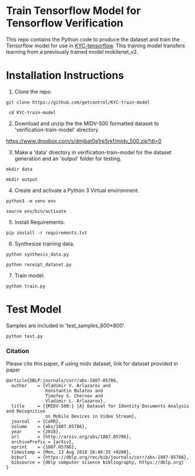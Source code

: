 # Train Tensorflow Model for Tensorflow Verification

This repo contains the Python code to produce the dataset and train the Tensorflow model for use in [KYC-tensorflow](https://github.com/getcontrol/KYC-tensorflow). This training model transfers learning from a previously trained model mobilenet_v2.

# Installation Instructions

1. Clone the repo.

``` git clone https://github.com/getcontrol/KYC-train-model ```

``` cd KYC-train-model```

2. Download and unzip the the MIDV-500 formatted dataset to 'verification-train-model' directory.

https://www.dropbox.com/s/dmjbat0e1re5rkf/midv_500.zip?dl=0

3. Make a 'data' directory in verification-train-model for the dataset generation and an 'output' folder for testing.

```mkdir data```

```mkdir output```

4. Create and activate a Python 3 Virtual environment.

```python3 -m venv env```

```source env/bin/activate```

5. Install Requirements.

```pip install -r requirements.txt```

6. Synthesize training data.

```python synthesis_data.py```

```python receipt_dataset.py```

7. Train model.

```python train.py```

# Test Model

Samples are included in 'test_samples_600*800'.

```python test.py```



### Citation
Please cite this paper, if using midv dataset, link for dataset provided in paper

    @article{DBLP:journals/corr/abs-1807-05786,
      author    = {Vladimir V. Arlazarov and
                   Konstantin Bulatov and
                   Timofey S. Chernov and
                   Vladimir L. Arlazarov},
      title     = {{MIDV-500:} {A} Dataset for Identity Documents Analysis and Recognition
                   on Mobile Devices in Video Stream},
      journal   = {CoRR},
      volume    = {abs/1807.05786},
      year      = {2018},
      url       = {http://arxiv.org/abs/1807.05786},
      archivePrefix = {arXiv},
      eprint    = {1807.05786},
      timestamp = {Mon, 13 Aug 2018 16:46:35 +0200},
      biburl    = {https://dblp.org/rec/bib/journals/corr/abs-1807-05786},
      bibsource = {dblp computer science bibliography, https://dblp.org}
    }
